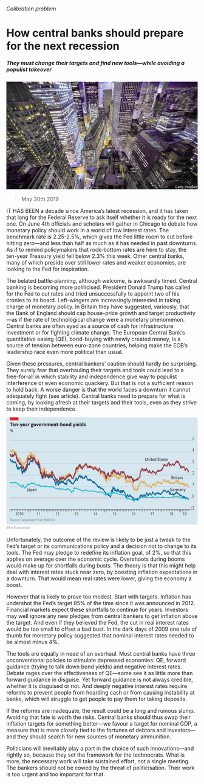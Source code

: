 ###### Calibration problem

# How central banks should prepare for the next recession 

##### They must change their targets and find new tools—while avoiding a populist takeover 

![image](images/20190601_ldp502.jpg) 

> May 30th 2019 

IT HAS BEEN a decade since America’s latest recession, and it has taken that long for the Federal Reserve to ask itself whether it is ready for the next one. On June 4th officials and scholars will gather in Chicago to debate how monetary policy should work in a world of low interest rates. The benchmark rate is 2.25-2.5%, which gives the Fed little room to cut before hitting zero—and less than half as much as it has needed in past downturns. As if to remind policymakers that rock-bottom rates are here to stay, the ten-year Treasury yield fell below 2.3% this week. Other central banks, many of which preside over still lower rates and weaker economies, are looking to the Fed for inspiration. 

The belated battle-planning, although welcome, is awkwardly timed. Central banking is becoming more politicised. President Donald Trump has called for the Fed to cut rates and tried unsuccessfully to appoint two of his cronies to its board. Left-wingers are increasingly interested in taking charge of monetary policy. In Britain they have suggested, variously, that the Bank of England should cap house-price growth and target productivity—as if the rate of technological change were a monetary phenomenon. Central banks are often eyed as a source of cash for infrastructure investment or for fighting climate change. The European Central Bank’s quantitative easing (QE), bond-buying with newly created money, is a source of tension between euro-zone countries, helping make the ECB’s leadership race even more political than usual. 

Given these pressures, central bankers’ caution should hardly be surprising. They surely fear that overhauling their targets and tools could lead to a free-for-all in which stability and independence give way to populist interference or even economic quackery. But that is not a sufficient reason to hold back. A worse danger is that the world faces a downturn it cannot adequately fight (see article). Central banks need to prepare for what is coming, by looking afresh at their targets and their tools, even as they strive to keep their independence. 

![image](images/20190601_LDC167.png) 

Unfortunately, the outcome of the review is likely to be just a tweak to the Fed’s target or its communications policy and a decision not to change to its tools. The Fed may pledge to redefine its inflation goal, of 2%, so that this applies on average over the economic cycle. Overshoots during booms would make up for shortfalls during busts. The theory is that this might help deal with interest rates stuck near zero, by boosting inflation expectations in a downturn. That would mean real rates were lower, giving the economy a boost. 

However that is likely to prove too modest. Start with targets. Inflation has undershot the Fed’s target 85% of the time since it was announced in 2012. Financial markets expect these shortfalls to continue for years. Investors may well ignore any new pledges from central bankers to get inflation above the target. And even if they believed the Fed, the cut in real interest rates would be too small to offset a bad bust. In the dark days of 2009 one rule of thumb for monetary policy suggested that nominal interest rates needed to be almost minus 4%. 

The tools are equally in need of an overhaul. Most central banks have three unconventional policies to stimulate depressed economies: QE, forward guidance (trying to talk down bond yields) and negative interest rates. Debate rages over the effectiveness of QE—some see it as little more than forward guidance in disguise. Yet forward guidance is not always credible, whether it is disguised or not. And deeply negative interest rates require reforms to prevent people from hoarding cash or from causing instability at banks, which will struggle to get people to pay them for taking deposits. 

If the reforms are inadequate, the result could be a long and ruinous slump. Avoiding that fate is worth the risks. Central banks should thus swap their inflation targets for something better—we favour a target for nominal GDP, a measure that is more closely tied to the fortunes of debtors and investors—and they should search for new sources of monetary ammunition. 

Politicians will inevitably play a part in the choice of such innovations—and rightly so, because they set the framework for the technocrats. What is more, the necessary work will take sustained effort, not a single meeting. The bankers should not be cowed by the threat of politicisation. Their work is too urgent and too important for that. 

